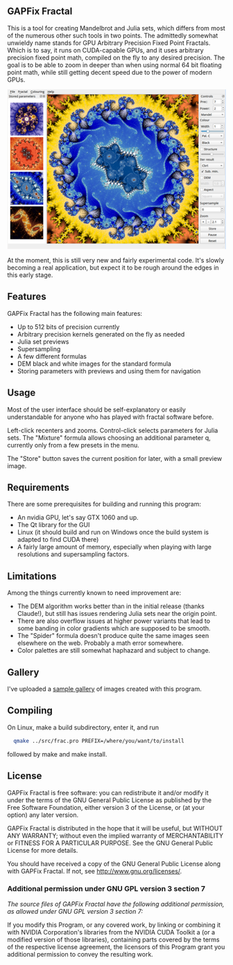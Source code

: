## GAPFix Fractal

This is a tool for creating Mandelbrot and Julia sets, which differs from
most of the numerous other such tools in two points. The admittedly somewhat
unwieldy name stands for GPU Arbitrary Precision Fixed Point Fractals.
Which is to say, it runs on CUDA-capable GPUs, and it uses arbitrary
precision fixed point math, compiled on the fly to any desired precision.
The goal is to be able to zoom in deeper than when using normal 64 bit
floating point math, while still getting decent speed due to the power of
modern GPUs.

![screenshot](screens/screenshot.png)

At the moment, this is still very new and fairly experimental code. It's
slowly becoming a real application, but expect it to be rough around the
edges in this early stage.

## Features

GAPFix Fractal has the following main features:
- Up to 512 bits of precision currently
- Arbitrary precision kernels generated on the fly as needed
- Julia set previews
- Supersampling
- A few different formulas
- DEM black and white images for the standard formula
- Storing parameters with previews and using them for navigation

## Usage

Most of the user interface should be self-explanatory or easily
understandable for anyone who has played with fractal software before.

Left-click recenters and zooms. Control-click selects parameters for
Julia sets. The "Mixture" formula allows choosing an additional
parameter q, currently only from a few presets in the menu.

The "Store" button saves the current position for later, with a small
preview image.

## Requirements

There are some prerequisites for building and running this program:
- An nvidia GPU, let's say GTX 1060 and up.
- The Qt library for the GUI
- Linux (it should build and run on Windows once the build system is
  adapted to find CUDA there)
- A fairly large amount of memory, especially when playing with large
  resolutions and supersampling factors.

## Limitations

Among the things currently known to need improvement are:
- The DEM algorithm works better than in the initial release (thanks Claude!),
  but still has issues rendering Julia sets near the origin point.
- There are also overflow issues at higher power variants that lead
  to some banding in color gradients which are supposed to be smooth.
- The "Spider" formula doesn't produce quite the same images seen
  elsewhere on the web. Probably a math error somewhere.
- Color palettes are still somewhat haphazard and subject to change.

## Gallery

I've uploaded a [sample gallery](https://photos.app.goo.gl/fFZyEvVNFHzDMaFu5)
of images created with this program.

## Compiling

On Linux, make a build subdirectory, enter it, and run
```sh
  qmake ../src/frac.pro PREFIX=/where/you/want/to/install
```
followed by make and make install.

## License

GAPFix Fractal is free software: you can redistribute it and/or modify
it under the terms of the GNU General Public License as published by
the Free Software Foundation, either version 3 of the License, or
(at your option) any later version.

GAPFix Fractal is distributed in the hope that it will be useful,
but WITHOUT ANY WARRANTY; without even the implied warranty of
MERCHANTABILITY or FITNESS FOR A PARTICULAR PURPOSE.  See the
GNU General Public License for more details.

You should have received a copy of the GNU General Public License
along with GAPFix Fractal.  If not, see <http://www.gnu.org/licenses/>.

### Additional permission under GNU GPL version 3 section 7

_The source files of GAPFix Fractal have the following additional
permission, as allowed under GNU GPL version 3 section 7:_

If you modify this Program, or any covered work, by linking or
combining it with NVIDIA Corporation's libraries from the NVIDIA CUDA
Toolkit a (or a modified version of those libraries), containing parts
covered by the terms of the respective license agreement, the
licensors of this Program grant you additional permission to convey
the resulting work.
